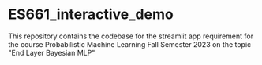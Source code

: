 # ES661_interactive_demo
This repository contains the codebase for the streamlit app requirement for the course Probabilistic Machine Learning Fall Semester 2023 on the topic "End Layer Bayesian MLP"
